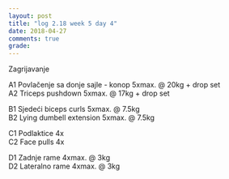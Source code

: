 ```yaml
---
layout: post
title: "log 2.18 week 5 day 4"
date: 2018-04-27
comments: true
grade:
---
```


Zagrijavanje

A1 Povlačenje sa donje sajle - konop 5xmax. @ 20kg + drop set             
A2 Triceps pushdown 5xmax. @ 17kg + drop set       

B1 Sjedeći biceps curls 5xmax. @ 7.5kg     
B2 Lying dumbell extension 5xmax. @ 7.5kg                  

C1 Podlaktice 4x    
C2 Face pulls 4x   

D1 Zadnje rame 4xmax. @ 3kg  
D2 Lateralno rame 4xmax. @ 3kg  
